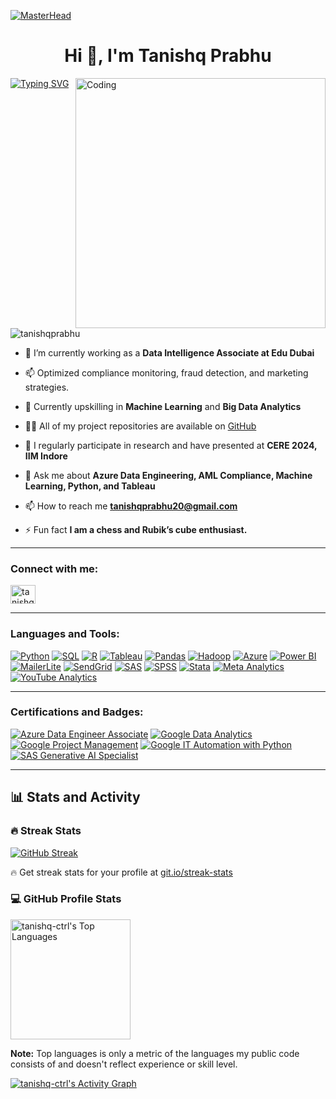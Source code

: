 [![MasterHead](https://visme.co/blog/wp-content/uploads/2019/10/animated-presentation-software-header.gif)]()

<h1 align="center">Hi 👋, I'm Tanishq Prabhu</h1>
<a href="https://git.io/typing-svg"><img src="https://readme-typing-svg.demolab.com?font=Sixtyfour&size=31&pause=1000&color=8149FF&background=6E40FF00&center=true&vCenter=true&width=2450&height=125&lines=Data+Intelligence+Associate+and+Azure+Data+Engineer;Specializing+in+AML%2C+Cybersecurity%2C+and+Risk+management;Expertise+in+Python%2C+SQL%2C+R%2C+and+advanced+analytics+tools+like+Tableau+and+SAS" alt="Typing SVG" /></a>
<img align="right" alt="Coding" width="400" src="https://miro.medium.com/max/680/0*7Q3yvSIv_t0ioJ-Z.gif"/>

<p align="left"> <img src="https://komarev.com/ghpvc/?username=tanishqprabhu&label=Profile%20views&color=0e75b6&style=flat" alt="tanishqprabhu" /> </p>

- 🔭 I’m currently working as a **Data Intelligence Associate at Edu Dubai**

- 📫 Optimized compliance monitoring, fraud detection, and marketing strategies.

- 🌱 Currently upskilling in **Machine Learning** and **Big Data Analytics**

- 👨‍💻 All of my project repositories are available on [GitHub](https://github.com/tanishq-ctrl)

- 📝 I regularly participate in research and have presented at **CERE 2024, IIM Indore**

- 💬 Ask me about **Azure Data Engineering, AML Compliance, Machine Learning, Python, and Tableau**

- 📫 How to reach me **tanishqprabhu20@gmail.com**

- ⚡ Fun fact **I am a chess and Rubik’s cube enthusiast.**

---

<h3 align="left">Connect with me:</h3>
<p align="left">
<a href="https://www.linkedin.com/in/tanishq-prabhu-b71467166/" target="blank"><img align="center" src="https://raw.githubusercontent.com/rahuldkjain/github-profile-readme-generator/master/src/images/icons/Social/linked-in-alt.svg" alt="tanishq-prabhu" height="30" width="40" /></a>
</p>

---

<h3 align="left">Languages and Tools:</h3>
<p>
  <a href="https://github.com/search?q=user%3Atanishq-ctrl+language%3Apython"><img alt="Python" src="https://img.shields.io/badge/Python-14354C.svg?logo=python&logoColor=white"></a>
  <a href="https://github.com/search?q=user%3Atanishq-ctrl+language%3Asql"><img alt="SQL" src="https://custom-icon-badges.demolab.com/badge/SQL-025E8C.svg?logo=database&logoColor=white"></a>
  <a href="https://github.com/search?q=user%3Atanishq-ctrl+language%3Ar"><img alt="R" src="https://img.shields.io/badge/R-276DC3.svg?logo=r&logoColor=white"></a>
  <a href="https://github.com/search?q=user%3Atanishq-ctrl+tool%3Atableau"><img alt="Tableau" src="https://img.shields.io/badge/Tableau-E97627.svg?logo=tableau&logoColor=white"></a>
  <a href="https://github.com/search?q=user%3Atanishq-ctrl+tool%3Apandas"><img alt="Pandas" src="https://img.shields.io/badge/Pandas-150458.svg?logo=pandas&logoColor=white"></a>
  <a href="https://github.com/search?q=user%3Atanishq-ctrl+tool%3Ahadoop"><img alt="Hadoop" src="https://img.shields.io/badge/Hadoop-ffbd39.svg?logo=apachehadoop&logoColor=black"></a>
  <a href="https://github.com/search?q=user%3Atanishq-ctrl+tool%3Aazure"><img alt="Azure" src="https://img.shields.io/badge/Azure-0078D4.svg?logo=microsoftazure&logoColor=white"></a>
  <a href="https://github.com/search?q=user%3Atanishq-ctrl+tool%3Apowerbi"><img alt="Power BI" src="https://img.shields.io/badge/Power%20BI-F2C811.svg?logo=powerbi&logoColor=black"></a>
  <a href="https://github.com/search?q=user%3Atanishq-ctrl+tool%3AmailerLite"><img alt="MailerLite" src="https://img.shields.io/badge/MailerLite-00C477.svg?logo=mailerlite&logoColor=white"></a>
  <a href="https://github.com/search?q=user%3Atanishq-ctrl+tool%3Asendgrid"><img alt="SendGrid" src="https://img.shields.io/badge/SendGrid-0084FF.svg?logo=sendgrid&logoColor=white"></a>
  <a href="https://github.com/search?q=user%3Atanishq-ctrl+tool%3Asas"><img alt="SAS" src="https://img.shields.io/badge/SAS-003f7e.svg?logo=sas&logoColor=white"></a>
  <a href="https://github.com/search?q=user%3Atanishq-ctrl+tool%3Aspss"><img alt="SPSS" src="https://img.shields.io/badge/SPSS-004586.svg?logo=ibm&logoColor=white"></a>
  <a href="https://github.com/search?q=user%3Atanishq-ctrl+tool%3Astata"><img alt="Stata" src="https://img.shields.io/badge/Stata-377eb8.svg?logo=stata&logoColor=white"></a>
  <a href="https://github.com/search?q=user%3Atanishq-ctrl+tool%3Ameta"><img alt="Meta Analytics" src="https://img.shields.io/badge/Meta%20Analytics-4267B2.svg?logo=meta&logoColor=white"></a>
  <a href="https://github.com/search?q=user%3Atanishq-ctrl+tool%3Ayoutube"><img alt="YouTube Analytics" src="https://img.shields.io/badge/YouTube%20Analytics-FF0000.svg?logo=youtube&logoColor=white"></a>
</p>



---

<h3 align="left">Certifications and Badges:</h3>
<p>
  <a href="https://learn.microsoft.com/en-us/certifications/azure-data-engineer/"><img alt="Azure Data Engineer Associate" src="https://img.shields.io/badge/Azure%20Data%20Engineer%20Associate-0078D4.svg?logo=microsoftazure&logoColor=white"></a>
  <a href="https://www.credly.com/badges/7abb071f-772a-46fe-a899-5a11699a62dc"><img alt="Google Data Analytics" src="https://img.shields.io/badge/Google%20Data%20Analytics-4285F4.svg?logo=google&logoColor=white"></a>
  <a href="https://www.credly.com/badges/a34119f2-402f-4443-8555-ccfe2520f1df"><img alt="Google Project Management" src="https://img.shields.io/badge/Google%20Project%20Management-34A853.svg?logo=google&logoColor=white"></a>
  <a href="https://www.credly.com/badges/941fa490-a052-46ae-beff-1ac8e55c117f"><img alt="Google IT Automation with Python" src="https://img.shields.io/badge/Google%20IT%20Automation%20with%20Python-FFCC00.svg?logo=google&logoColor=black"></a>
  <a href="https://www.sas.com/en_us/training/programs/sas-digital-badges.html"><img alt="SAS Generative AI Specialist" src="https://img.shields.io/badge/SAS%20Generative%20AI%20Specialist-003f7e.svg?logo=sas&logoColor=white"></a>
</p>


---


  <summary><h2>📊 Stats and Activity</h2></summary>

  <h3>🔥 Streak Stats</h3>

  <!-- GitHub Readme Streak Stats - https://github.com/DenverCoder1/github-readme-streak-stats -->
  <p>
   <a href="https://git.io/streak-stats"><img src="https://github-readme-streak-stats-eight.vercel.app?user=tanishq-ctrl&theme=monokai-metallian&border_radius=5&short_numbers=true&date_format=j%20M%5B%20Y%5D&card_width=500&card_height=199" alt="GitHub Streak" /></a>
    <p>🔥 Get streak stats for your profile at <a href="https://git.io/streak-stats">git.io/streak-stats</a></p>
  </p>

  <h3>💻 GitHub Profile Stats</h3>

  <a href="https://github-readme-stats.vercel.app/api/top-langs/?username=tanishq-ctrl&theme=react&show_icons=true&hide_border=true&layout=compact&bg_color=1F222E&title_color=F85D7F&icon_color=F8D866">
  <img alt="tanishq-ctrl's Top Languages" 
       src="https://github-readme-stats.vercel.app/api/top-langs/?username=tanishq-ctrl&theme=react&show_icons=true&hide_border=true&layout=compact&bg_color=1F222E&title_color=F85D7F&icon_color=F8D866" 
       height="192px" />
</a>


  <br/>

  <b>Note:</b> Top languages is only a metric of the languages my public code consists of and doesn't reflect experience or skill level.
  
  <!-- https://github.com/ashutosh00710/github-readme-activity-graph -->

  <a href="https://github.com/ashutosh00710/github-readme-activity-graph"><img alt="tanishq-ctrl's Activity Graph" src="https://github-readme-activity-graph.vercel.app/graph/?username=tanishq-ctrl&bg_color=1F222E&color=F8D866&line=F85D7F&point=FFFFFF&hide_border=true" /></a>


